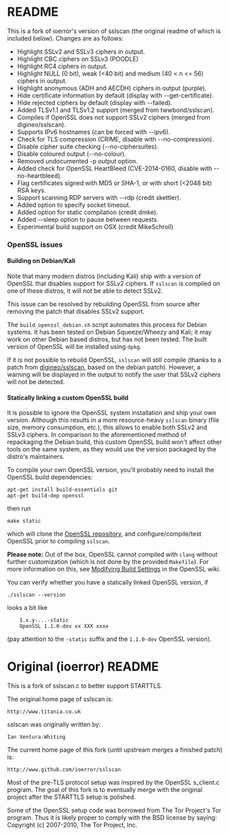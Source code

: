 # README
This is a fork of ioerror's version of sslscan (the original readme of which is included below). Changes are as follows:

* Highlight SSLv2 and SSLv3 ciphers in output.
* Highlight CBC ciphers on SSLv3 (POODLE)
* Highlight RC4 ciphers in output.
* Highlight NULL (0 bit), weak (<40 bit) and medium (40 < n <= 56) ciphers in output.
* Highlight anonymous (ADH and AECDH) ciphers in output (purple).
* Hide certificate information by default (display with --get-certificate).
* Hide rejected ciphers by default (display with --failed).
* Added TLSv1.1 and TLSv1.2 support (merged from twwbond/sslscan).
* Compiles if OpenSSL does not support SSLv2 ciphers (merged from digineo/sslscan).
* Supports IPv6 hostnames (can be forced with --ipv6).
* Check for TLS compression (CRIME, disable with --no-compression).
* Disable cipher suite checking (--no-ciphersuites).
* Disable coloured output (--no-colour).
* Removed undocumented -p output option.
* Added check for OpenSSL HeartBleed (CVE-2014-0160, disable with --no-heartbleed).
* Flag certificates signed with MD5 or SHA-1, or with short (<2048 bit) RSA keys.
* Support scanning RDP servers with --rdp (credit skettler).
* Added option to specify socket timeout.
* Added option for static compilation (credit dmke).
* Added --sleep option to pause between requests.
* Experimental build support on OSX (credit MikeSchroll)

### OpenSSL issues

#### Building on Debian/Kali

Note that many modern distros (including Kali) ship with a version of OpenSSL
that disables support for SSLv2 ciphers. If `sslscan` is compiled on one of
these distros, it will not be able to detect SSLv2.

This issue can be resolved by rebuilding OpenSSL from source after removing
the patch that disables SSLv2 support.

The `build_openssl_debian.sh` script automates this process for Debian systems.
It has been tested on Debian Squeeze/Wheezy and Kali; it may work on other
Debian based distros, but has not been tested. The built version of OpenSSL
will be installed using `dpkg`.

If it is not possible to rebuild OpenSSL, `sslscan` will still compile
(thanks to a patch from [digineo/sslscan](https://github.com/digineo/sslscan),
based on the debian patch). However, a warning will be displayed in the
output to notify the user that SSLv2 ciphers will not be detected.

#### Statically linking a custom OpenSSL build

It is possible to ignore the OpenSSL system installation and ship your own
version. Although this results in a more resource-heavy `sslscan` binary
(file size, memory consumption, etc.), this allows to enable both SSLv2 and
SSLv3 ciphers. In comparison to the aforementioned method of repackaging the
Debian build, this custom OpenSSL build won't affect other tools on the same
system, as they would use the version packaged by the distro's maintainers.

To compile your own OpenSSL version, you'll probably need to install the
OpenSSL build dependencies:

    apt-get install build-essentials git
    apt-get build-dep openssl

then run

    make static

which will clone the [OpenSSL repository](https://github.com/openssl/openssl),
and configure/compile/test OpenSSL prior to compiling `sslscan`.

**Please note:** Out of the box, OpenSSL cannot compiled with `clang` without
further customization (which is not done by the provided `Makefile`).
For more information on this, see [Modifying Build Settings](http://wiki.openssl.org/index.php/Compilation_and_Installation#Modifying_Build_Settings)
in the OpenSSL wiki.

You can verify whether you have a statically linked OpenSSL version, if

    ./sslscan --version

looks a bit like

        1.x.y-...-static
        OpenSSL 1.1.0-dev xx XXX xxxx

(pay attention to the `-static` suffix and the `1.1.0-dev` OpenSSL version).


# Original (ioerror) README
This is a fork of sslscan.c to better support STARTTLS.

The original home page of sslscan is:

    http://www.titania.co.uk

sslscan was originally written by:

    Ian Ventura-Whiting

The current home page of this fork (until upstream merges a finished patch) is:

    http://www.github.com/ioerror/sslscan

Most of the pre-TLS protocol setup was inspired by the OpenSSL s_client.c
program. The goal of this fork is to eventually merge with the original
project after the STARTTLS setup is polished.

Some of the OpenSSL setup code was borrowed from The Tor Project's Tor program.
Thus it is likely proper to comply with the BSD license by saying:
    Copyright (c) 2007-2010, The Tor Project, Inc.
